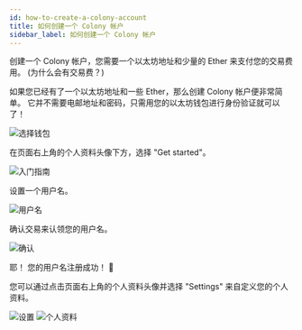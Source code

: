 ```yaml
---
id: how-to-create-a-colony-account
title: 如何创建一个 Colony 帐户
sidebar_label: 如何创建一个 Colony 帐户
---
```


创建一个 Colony 帐户，您需要一个以太坊地址和少量的 Ether 来支付您的交易费用。 (为什么会有交易费？)

如果您已经有了一个以太坊地址和一些 Ether，那么创建 Colony 帐户便非常简单。 它并不需要电邮地址和密码，只需用您的以太坊钱包进行身份验证就可以了！

![选择钱包](assets/how-to-create-a-colony-account/1.png)

在页面右上角的个人资料头像下方，选择 "Get started"。

![入门指南](assets/how-to-create-a-colony-account/2.png)

设置一个用户名。

![用户名](assets/how-to-create-a-colony-account/3.png)

确认交易来认领您的用户名。

![确认](assets/how-to-create-a-colony-account/4.png)

耶！ 您的用户名注册成功！  🎉

您可以通过点击页面右上角的个人资料头像并选择 "Settings" 来自定义您的个人资料。

![设置](assets/how-to-create-a-colony-account/5.png) ![个人资料](assets/how-to-create-a-colony-account/6.png)
